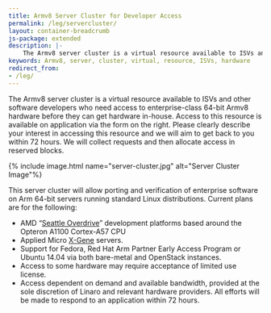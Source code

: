 ```yaml
---
title: Armv8 Server Cluster for Developer Access
permalink: /leg/servercluster/
layout: container-breadcrumb
js-package: extended
description: |-
    The Armv8 server cluster is a virtual resource available to ISVs and other software developers who need access to enterprise-class 64-bit Armv8 hardware before they can get hardware in-house
keywords: Armv8, server, cluster, virtual, resource, ISVs, hardware
redirect_from:
- /leg/
---
```


The Armv8 server cluster is a virtual resource available to ISVs and other software developers who need access to enterprise-class 64-bit Armv8 hardware before they can get hardware in-house. Access to this resource is available on application via the form on the right. Please clearly describe your interest in accessing this resource and we will aim to get back to you within 72 hours. We will collect requests and then allocate access in reserved blocks.

{% include image.html name="server-cluster.jpg" alt="Server Cluster Image"%}

This server cluster will allow porting and verification of enterprise software on Arm 64-bit servers running standard Linux distributions. Current plans are for the following:

*   AMD “[Seattle Overdrive](http://www.amd.com/en-us/innovations/software-technologies/server-solution "AMD 64-bit Arm Computing")” development platforms based around the Opteron A1100 Cortex-A57 CPU
*   Applied Micro [X-Gene](https://www.apm.com/products/data-center/x-gene-family/x-gene/) servers.
*   Support for Fedora, Red Hat Arm Partner Early Access Program or Ubuntu 14.04 via both bare-metal and OpenStack instances.
*   Access to some hardware may require acceptance of limited use license.
*   Access dependent on demand and available bandwidth, provided at the sole discretion of Linaro and relevant hardware providers. All efforts will be made to respond to an application within 72 hours.
